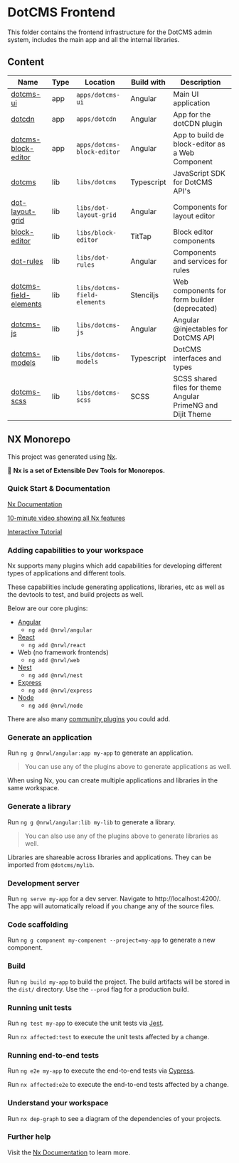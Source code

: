 # DotCMS Frontend

This folder contains the frontend infrastructure for the DotCMS admin system, includes the main app and all the internal libraries.

## Content

| Name                                                                                               | Type | Location                     | Build with | Description                                                 |
| -------------------------------------------------------------------------------------------------- | ---- | ---------------------------- | ---------- | ----------------------------------------------------------- |
| [dotcms-ui](https://github.com/dotCMS/core-web/tree/master/apps/dotcms-ui)                         | app  | `apps/dotcms-ui`             | Angular    | Main UI application                                         |
| [dotcdn](https://github.com/dotCMS/core-web/tree/master/apps/dotcdn)                               | app  | `apps/dotcdn`                | Angular    | App for the dotCDN plugin                                   |
| [dotcms-block-editor](https://github.com/dotCMS/core-web/tree/master/apps/dotcms-block-editor)     | app  | `apps/dotcms-block-editor`   | Angular    | App to build de block-editor as a Web Component             |
| [dotcms](https://github.com/dotCMS/core-web/tree/master/libs/dotcms)                               | lib  | `libs/dotcms`                | Typescript | JavaScript SDK for DotCMS API's                             |
| [dot-layout-grid](https://github.com/dotCMS/core-web/tree/master/libs/dot-layout-grid)             | lib  | `libs/dot-layout-grid`       | Angular    | Components for layout editor                                |
| [block-editor](https://github.com/dotCMS/core-web/tree/master/libs/block-editor)                   | lib  | `libs/block-editor`          | TitTap     | Block editor components                                     |
| [dot-rules](https://github.com/dotCMS/core-web/tree/master/libs/dot-rules)                         | lib  | `libs/dot-rules`             | Angular    | Components and services for rules                           |
| [dotcms-field-elements](https://github.com/dotCMS/core-web/tree/master/libs/dotcms-field-elements) | lib  | `libs/dotcms-field-elements` | Stenciljs  | Web components for form builder (deprecated)                |
| [dotcms-js](https://github.com/dotCMS/core-web/tree/master/libs/dotcms-js)                         | lib  | `libs/dotcms-js`             | Angular    | Angular @injectables for DotCMS API                         |
| [dotcms-models](https://github.com/dotCMS/core-web/tree/master/libs/dotcms-models)                 | lib  | `libs/dotcms-models`         | Typescript | DotCMS interfaces and types                                 |
| [dotcms-scss](https://github.com/dotCMS/core-web/tree/master/libs/dotcms-scss)                     | lib  | `libs/dotcms-scss`           | SCSS       | SCSS shared files for theme Angular PrimeNG and Dijit Theme |

## NX Monorepo

This project was generated using [Nx](https://nx.dev).

🔎 **Nx is a set of Extensible Dev Tools for Monorepos.**

### Quick Start & Documentation

[Nx Documentation](https://nx.dev/angular)

[10-minute video showing all Nx features](https://nx.dev/angular/getting-started/what-is-nx)

[Interactive Tutorial](https://nx.dev/angular/tutorial/01-create-application)

### Adding capabilities to your workspace

Nx supports many plugins which add capabilities for developing different types of applications and different tools.

These capabilities include generating applications, libraries, etc as well as the devtools to test, and build projects as well.

Below are our core plugins:

-   [Angular](https://angular.io)
    -   `ng add @nrwl/angular`
-   [React](https://reactjs.org)
    -   `ng add @nrwl/react`
-   Web (no framework frontends)
    -   `ng add @nrwl/web`
-   [Nest](https://nestjs.com)
    -   `ng add @nrwl/nest`
-   [Express](https://expressjs.com)
    -   `ng add @nrwl/express`
-   [Node](https://nodejs.org)
    -   `ng add @nrwl/node`

There are also many [community plugins](https://nx.dev/nx-community) you could add.

### Generate an application

Run `ng g @nrwl/angular:app my-app` to generate an application.

> You can use any of the plugins above to generate applications as well.

When using Nx, you can create multiple applications and libraries in the same workspace.

### Generate a library

Run `ng g @nrwl/angular:lib my-lib` to generate a library.

> You can also use any of the plugins above to generate libraries as well.

Libraries are shareable across libraries and applications. They can be imported from `@dotcms/mylib`.

### Development server

Run `ng serve my-app` for a dev server. Navigate to http://localhost:4200/. The app will automatically reload if you change any of the source files.

### Code scaffolding

Run `ng g component my-component --project=my-app` to generate a new component.

### Build

Run `ng build my-app` to build the project. The build artifacts will be stored in the `dist/` directory. Use the `--prod` flag for a production build.

### Running unit tests

Run `ng test my-app` to execute the unit tests via [Jest](https://jestjs.io).

Run `nx affected:test` to execute the unit tests affected by a change.

### Running end-to-end tests

Run `ng e2e my-app` to execute the end-to-end tests via [Cypress](https://www.cypress.io).

Run `nx affected:e2e` to execute the end-to-end tests affected by a change.

### Understand your workspace

Run `nx dep-graph` to see a diagram of the dependencies of your projects.

### Further help

Visit the [Nx Documentation](https://nx.dev/angular) to learn more.


